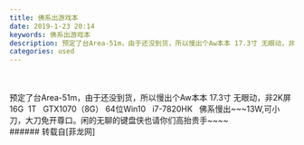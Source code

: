 ```yaml
---
title: 佛系出游戏本
date: 2019-1-23 20:14
keywords: 佛系出游戏本
description: 预定了台Area-51m，由于还没到货，所以慢出个Aw本本 17.3寸 无眼动，非2K屏 16G  1T   GTX1070（8G） 64位Win10   i7-7820HK   佛系慢出~~~13W,可小刀，大刀免开尊口。闲的无聊的键盘侠也请你们高抬贵手~~~~
categories: used
---
```

<td class="t_f" id="postmessage_2778015">

<br/>
<br/>
预定了台Area-51m，由于还没到货，所以慢出个Aw本本 17.3寸 无眼动，非2K屏 16G  1T   GTX1070（8G） 64位Win10   i7-7820HK   佛系慢出~~~13W,可小刀，大刀免开尊口。闲的无聊的键盘侠也请你们高抬贵手~~~~<br/>
</td>
###### 转载自[菲龙网]
